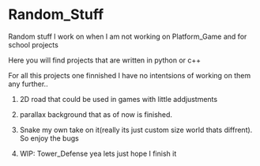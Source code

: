 # Random_Stuff
Random stuff I work on when I am not working on Platform_Game and for school projects

Here you will find projects that are written in python or c++

For all this projects one finnished I have no intentsions of working on them any further..

1. 2D road that could be used in games with little addjustments

2. parallax background that as of now is finished. 

3. Snake my own take on it(really its just custom size world thats diffrent). So enjoy the bugs

4. WIP: Tower_Defense yea lets just hope I finish it
